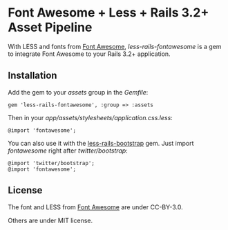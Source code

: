 # Font Awesome + Less + Rails 3.2+ Asset Pipeline

With LESS and fonts from [Font Awesome](http://fortawesome.github.com/Font-Awesome),
*less-rails-fontawesome* is a gem to integrate Font Awesome to your Rails 3.2+ application.


## Installation

Add the gem to your *assets* group in the *Gemfile*:

    gem 'less-rails-fontawesome', :group => :assets

Then in your *app/assets/stylesheets/application.css.less*:

    @import 'fontawesome';

You can also use it with the [less-rails-bootstrap](https://github.com/metaskills/less-rails-bootstrap) gem.
Just import *fontawesome* right after *twitter/bootstrap*:

    @import 'twitter/bootstrap';
    @import 'fontawesome';


## License

The font and LESS from [Font Awesome](http://fortawesome.github.com/Font-Awesome) are under CC-BY-3.0.

Others are under MIT license.
